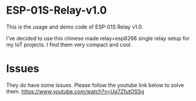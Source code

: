 # ESP-01S-Relay-v1.0
This is the usage and demo code of ESP-01S Relay v1.0.

I've decided to use this chinese made relay+esp8266 single relay setup for my IoT projects. I find them very compact and cool. 

# Issues
They do have some issues. Please follow the youtube link below to solve them. 
https://www.youtube.com/watch?v=Uq7ZfutOSSg
